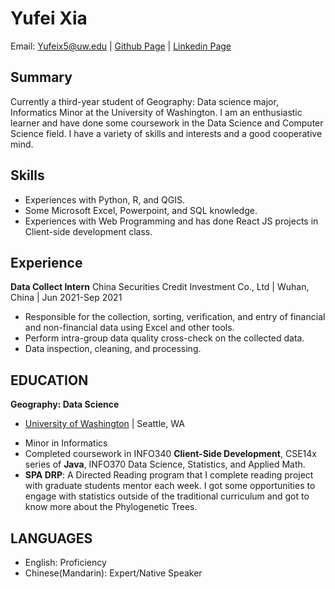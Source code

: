# Yufei Xia

Email: Yufeix5@uw.edu | [Github Page](https://github.com/yufeix5) | [Linkedin Page](https://www.linkedin.com/in/yufei-xia-115b6a197/)

## Summary

Currently a third-year student of Geography: Data science major, Informatics Minor at the University of Washington. I am an enthusiastic learner and have done some coursework in the Data Science and Computer Science field. I have a variety of skills and interests and a good cooperative mind.

## Skills
- Experiences with Python, R, and QGIS.
- Some Microsoft Excel, Powerpoint, and SQL knowledge.
- Experiences with Web Programming and has done React JS projects in Client-side development class.

## Experience
**Data Collect Intern**
China Securities Credit Investment Co., Ltd | Wuhan, China | Jun 2021-Sep 2021

- Responsible for the collection, sorting, verification, and entry of financial and non-financial data using Excel and other tools.
- Perform intra-group data quality cross-check on the collected data.
- Data inspection, cleaning, and processing.

## EDUCATION

**Geography: Data Science**
* [University of Washington](https://www.washington.edu/) | Seattle, WA

- Minor in Informatics
- Completed coursework in INFO340 **Client-Side Development**, CSE14x series of **Java**, INFO370 Data Science, Statistics, and Applied Math.
- **SPA DRP**: A Directed Reading program that I complete reading project with graduate students mentor each week. I got some opportunities to engage with statistics outside of the traditional curriculum and got to know more about the Phylogenetic Trees.

## LANGUAGES
- English: Proficiency
- Chinese(Mandarin): Expert/Native Speaker
